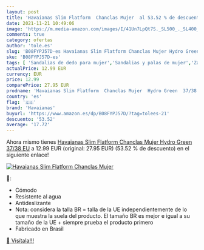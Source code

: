 ```yaml
---
layout: post
title: 'Havaianas Slim Flatform  Chanclas Mujer  al 53.52 % de descuento'
date: 2021-11-21 10:49:06
image: 'https://m.media-amazon.com/images/I/41Un7LpQt7S._SL500_._SL400_.jpg'
comments: true
category: ofertas
author: 'tole.es'
slug: 'B08FYPJ57D-es Havaianas Slim Flatform Chanclas Mujer Hydro Green 37/38 EU'
sku: 'B08FYPJ57D-es'
tags: [ 'Sandalias de dedo para mujer','Sandalias y palas de mujer','Zapatos','Zapatos para mujer','Zapatos y complementos','chanclas','havaianas', ]
actualPrice: 12.99 EUR
currency: EUR
price: 12.99
comparePrice: 27.95 EUR
prodname: 'Havaianas Slim Flatform  Chanclas Mujer  Hydro Green  37/38 EU'
country: 'es'
flag: '🇪🇸'
brand: 'Havaianas'
buyurl: 'https://www.amazon.es/dp/B08FYPJ57D/?tag=tolees-21'
descuento: '53.52'
average: '17.72'
---
```


Ahora mismo tienes [Havaianas Slim Flatform  Chanclas Mujer  Hydro Green  37/38 EU](https://www.amazon.es/dp/B08FYPJ57D/?tag=tolees-21) a 12.99 EUR (original: 27.95 EUR) (53.52 %  de descuento) en el siguiente enlace!

[![Havaianas Slim Flatform  Chanclas Mujer ](https://m.media-amazon.com/images/I/41Un7LpQt7S._SL500_._SL400_.jpg)](https://www.amazon.es/dp/B08FYPJ57D/?tag=tolees-21)

🔎:

- Cómodo
- Resistente al agua
- Antideslizante
- Nota: considera la talla BR = talla de la UE independientemente de lo que muestra la suela del producto. El tamaño BR es mejor e igual a su tamaño de la UE + siempre prueba el producto primero
- Fabricado en Brasil

[🛒 Visítala!!!](https://www.amazon.es/dp/B08FYPJ57D/?tag=tolees-21)
